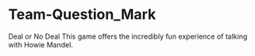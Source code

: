 # Team-Question_Mark
Deal or No Deal
This game offers the incredibly fun experience of talking with Howie Mandel.
